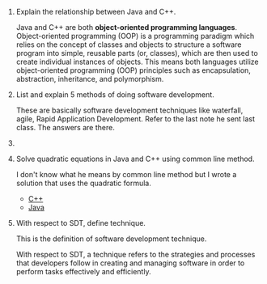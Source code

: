 1. Explain the relationship between Java and C++.

    Java and C++ are both **object-oriented programming languages**. Object-oriented programming (OOP) is a programming paradigm which relies on the concept of classes and objects to structure a software program into simple, reusable parts (or, classes), which are then used to create individual instances of objects. This means both languages utilize object-oriented programming (OOP) principles such as encapsulation, abstraction, inheritance, and polymorphism.

2. List and explain 5 methods of doing software development.

    These are basically software development techniques like waterfall, agile, Rapid Application Development. Refer to the last note he sent last class. The answers are there.

3.

4.
    Solve quadratic equations in Java and C++ using common line method.

    I don't know what he means by common line method but I wrote a solution that uses the quadratic formula.

    - [C++](./assignment1/quadraticCalculator.cpp)
    - [Java](./QuadraticCalculator.java)

5. With respect to SDT, define technique.

    This is the definition of software development technique.

    With respect to SDT, a technique refers to the strategies and processes that developers follow in creating and managing software in order to perform tasks effectively and efficiently.